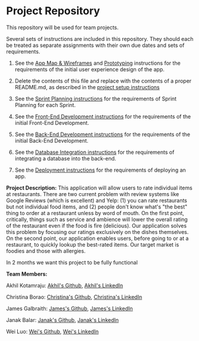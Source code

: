 # Project Repository

This repository will be used for team projects.

Several sets of instructions are included in this repository. They should each be treated as separate assignments with their own due dates and sets of requirements.

1. See the [App Map & Wireframes](instructions-0a-app-map-wireframes.md) and [Prototyping](./instructions-0b-prototyping.md) instructions for the requirements of the initial user experience design of the app.

1. Delete the contents of this file and replace with the contents of a proper README.md, as described in the [project setup instructions](./instructions-0c-project-setup.md)

1. See the [Sprint Planning instructions](instructions-0d-sprint-planning.md) for the requirements of Sprint Planning for each Sprint.

1. See the [Front-End Development instructions](./instructions-1-front-end.md) for the requirements of the initial Front-End Development.

1. See the [Back-End Development instructions](./instructions-2-back-end.md) for the requirements of the initial Back-End Development.

1. See the [Database Integration instructions](./instructions-3-database.md) for the requirements of integrating a database into the back-end.

1. See the [Deployment instructions](./instructions-4-deployment.md) for the requirements of deploying an app.

**Project Description:**
This application will allow users to rate individual items at restaurants. There are two current problem with review systems like Google Reviews (which is excellent) and Yelp: (1) you can rate restaurants but not individual food items, and (2) people don't know what's "the best" thing to order at a restaurant unless by word of mouth. On the first point, critically, things such as service and ambience will lower the overall rating of the restaurant even if the food is fire (delicious). Our application solves this problem by focusing our ratings exclusively on the dishes themselves. On the second point, our application enables users, before going to or at a restaurant, to quickly lookup the best-rated items. Our target market is foodies and those with allergies. 

In 2 months we want this project to be fully functional

**Team Members:**

Akhil Kotamraju:  [Akhil's Github](https://github.com/ASK212), [Akhil's LinkedIn](https://www.linkedin.com/in/akhil-kotamraju/)

Christina Borao: [Christina's Github](https://github.com/crb623), [Christina's LinkedIn](https://www.linkedin.com/in/christina-borao/)

James Galbraith: [James's Github](), [James's LinkedIn](https://www.linkedin.com/in/james-galbraith/)

Janak Balar: [Janak's Github](https://github.com/janakbalar), [Janak's LinkedIn](https://www.linkedin.com/in/janak-balar-4a20731a1/)

Wei Luo: [Wei's Github](https://github.com/yl7408), [Wei's LinkedIn](https://www.linkedin.com/in/yiwei-luo-b68b131b3/)




